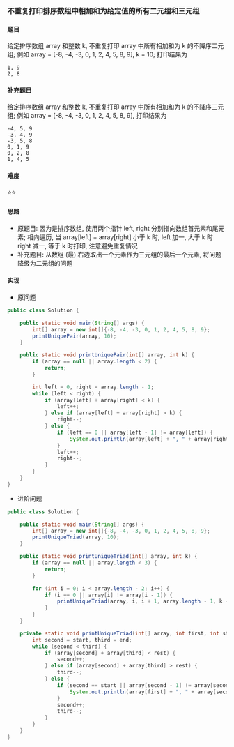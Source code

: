 ### 不重复打印排序数组中相加和为给定值的所有二元组和三元组

#### 题目
给定排序数组 array 和整数 k, 不重复打印 array 中所有相加和为 k 的不降序二元组; 例如 array = [-8, -4, -3, 0, 1, 2, 4, 5, 8, 9], k = 10; 打印结果为
```
1, 9
2, 8
```

#### 补充题目
给定排序数组 array 和整数 k, 不重复打印 array 中所有相加和为 k 的不降序三元组; 例如 array = [-8, -4, -3, 0, 1, 2, 4, 5, 8, 9], 打印结果为
```
-4, 5, 9
-3, 4, 9
-3, 5, 8
0, 1, 9
0, 2, 8
1, 4, 5
```

#### 难度
:star::star:

#### 思路
- 原题目: 因为是排序数组, 使用两个指针 left, right 分别指向数组首元素和尾元素; 相向遍历, 当 array[left] + array[right] 小于 k 时, left 加一, 大于 k 时 right 减一, 等于 k 时打印, 注意避免重复情况
- 补充题目: 从数组 (最) 右边取出一个元素作为三元组的最后一个元素, 将问题降级为二元组的问题

#### 实现
- 原问题
```Java
public class Solution {

    public static void main(String[] args) {
        int[] array = new int[]{-8, -4, -3, 0, 1, 2, 4, 5, 8, 9};
        printUniquePair(array, 10);
    }

    public static void printUniquePair(int[] array, int k) {
        if (array == null || array.length < 2) {
            return;
        }

        int left = 0, right = array.length - 1;
        while (left < right) {
            if (array[left] + array[right] < k) {
                left++;
            } else if (array[left] + array[right] > k) {
                right--;
            } else {
                if (left == 0 || array[left - 1] != array[left]) {
                    System.out.println(array[left] + ", " + array[right]);
                }
                left++;
                right--;
            }
        }
    }
}
```
- 进阶问题
```Java
public class Solution {

    public static void main(String[] args) {
        int[] array = new int[]{-8, -4, -3, 0, 1, 2, 4, 5, 8, 9};
        printUniqueTriad(array, 10);
    }

    public static void printUniqueTriad(int[] array, int k) {
        if (array == null || array.length < 3) {
            return;
        }

        for (int i = 0; i < array.length - 2; i++) {
            if (i == 0 || array[i] != array[i - 1]) {
                printUniqueTriad(array, i, i + 1, array.length - 1, k - array[i]);
            }
        }
    }

    private static void printUniqueTriad(int[] array, int first, int start, int end, int rest) {
        int second = start, third = end;
        while (second < third) {
            if (array[second] + array[third] < rest) {
                second++;
            } else if (array[second] + array[third] > rest) {
                third--;
            } else {
                if (second == start || array[second - 1] != array[second]) {
                    System.out.println(array[first] + ", " + array[second] + ", " + array[third]);
                }
                second++;
                third--;
            }
        }
    }
}
```

